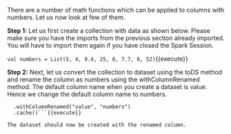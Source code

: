 There are a number of math functions which can be applied to columns with numbers. Let us now look at few of them.

**Step 1:** Let us first create a collection with data as shown below. Please make sure you have the imports from the previous section already imported. You will have to import them again if you have closed the Spark Session.

`val numbers = List(5, 4, 9.4, 25, 8, 7.7, 6, 52)`{{execute}} 

**Step 2:** Next, let us convert the collection to dataset using the toDS method and rename the column as numbers using the withColumnRenamed method. The default column name when you create a dataset is value. Hence we change the default column name to numbers.

```val numbersDS = numbers.toDS()
  .withColumnRenamed("value", "numbers")
  .cache()```{{execute}} 

The dataset should now be created with the renamed column.

 
